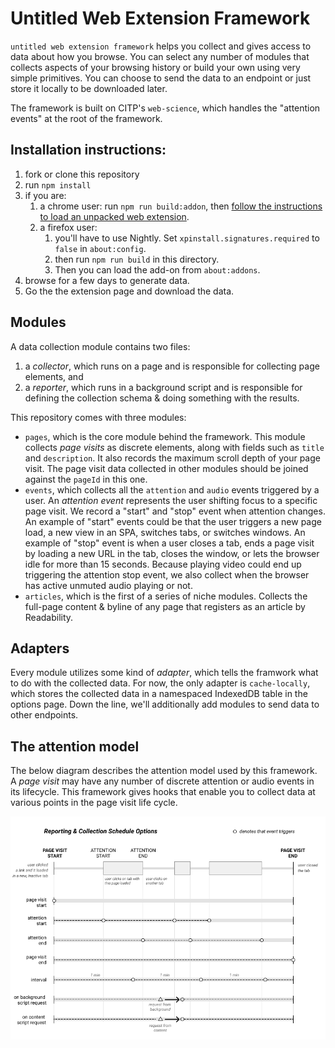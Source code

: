 # Untitled Web Extension Framework

`untitled web extension framework` helps you collect and gives access to data about how you browse.
You can select any number of modules that collects aspects of your browsing history or build your own
using very simple primitives. You can choose to send the data to an endpoint or just store it locally
to be downloaded later.

The framework is built on CITP's `web-science`, which handles the "attention events" at the root of the framework.

## Installation instructions:

1. fork or clone this repository
2. run `npm install`
3. if you are:
   1. a chrome user: run `npm run build:addon`, then [follow the instructions to load an unpacked web extension](https://developer.chrome.com/docs/extensions/mv2/getstarted/).
   2. a firefox user: 
      1. you'll have to use Nightly. Set `xpinstall.signatures.required` to `false` in `about:config`. 
      2. then run `npm run build` in this directory.
      3. Then you can load the add-on from `about:addons`.
4. browse for a few days to generate data.
5. Go the the extension page and download the data.

## Modules

A data collection module contains two files:
1. a _collector_, which runs on a page and is responsible for collecting page elements, and
2. a _reporter_, which runs in a background script and is responsible for defining the collection schema & doing something with the results.

This repository comes with three modules:

- `pages`, which is the core module behind the framework. This module collects _page visits_ as discrete elements, along with fields such as `title` and `description`. It also records the maximum scroll depth of your page visit. The page visit data collected in other modules should be joined against the `pageId` in this one.
- `events`, which collects all the `attention` and `audio` events triggered by a user. An _attention event_ represents the user shifting focus to a specific page visit. We record a "start" and "stop" event when attention changes. An example of "start" events could be that the user triggers a new page load, a new view in an SPA, switches tabs, or switches windows. An example of  "stop" event is when a user closes a tab, ends a page visit by loading a new URL in the tab, closes the window, or lets the browser idle for more than 15 seconds. Because playing video could end up triggering the attention stop event, we also collect when the browser has active unmuted audio playing or not.
- `articles`, which is the first of a series of niche modules. Collects the full-page content & byline of any page that registers as an article by Readability.

## Adapters

Every module utilizes some kind of _adapter_, which tells the framwork what to do with the collected data. For now, the only adapter is `cache-locally`, which stores the collected data in a namespaced IndexedDB table in the options page. Down the line, we'll additionally add modules to send data to other endpoints.

## The attention model

The below diagram describes the attention model used by this framework. A _page visit_ may have any number of discrete attention or audio events in its lifecycle. This framework gives hooks that enable you to collect data at various points in the page visit life cycle.

![the attention model](./attention-model.png)